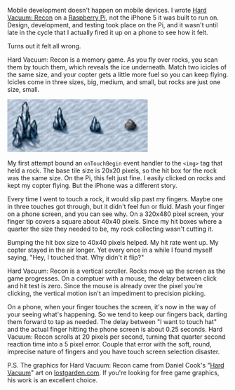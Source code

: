<!--
title:  Hit boxes matter on the mobile web
created: 16 September 2013 - 5:35 am
updated: 16 September 2013 - 6:49 am
publish: 17 September 2013
slug: big-boxes
tags: coding, mobile
-->

Mobile development doesn't happen on mobile devices. I wrote
[Hard Vacuum: Recon][] on a [Raspberry Pi][], not the iPhone 5 it was built
to run on. Design, development, and testing took place on the Pi, and it wasn't
until late in the cycle that I actually fired it up on a phone to see how it
felt.

Turns out it felt all wrong.

Hard Vacuum: Recon is a memory game. As you fly over rocks, you scan them by
touch them, which reveals the ice underneath. Match two icicles of the same
size, and your copter gets a little more fuel so you can keep flying. Icicles
come in three sizes, big, medium, and small, but rocks are just one size, small.

<img class="game art" width="320px" height="120px" alt="Icicles from Hard Vacuum: Recon" title="Icicles from Hard Vacuum: Recon" src="/images/hvrecon-icicles.png"/>

My first attempt bound an `onTouchBegin` event handler to the `<img>` tag that
held a rock. The base tile size is 20x20 pixels, so the hit box for the rock was
the same size. On the Pi, this felt just fine. I easily clicked on rocks and
kept my copter flying. But the iPhone was a different story.

Every time I went to touch a rock, it would slip past my fingers. Maybe one in
three touches got through, but it didn't feel fun or fluid. Mash your finger on
a phone screen, and you can see why. On a 320x480 pixel screen, your finger tip
covers a square about 40x40 pixels. Since my hit boxes where a quarter the size
they needed to be, my rock collecting wasn't cutting it.

Bumping the hit box size to 40x40 pixels helped. My hit rate went up. My copter
stayed in the air longer. Yet every once in a while I found myself saying, "Hey,
I touched that. Why didn't it flip?"

Hard Vacuum: Recon is a vertical scroller. Rocks move up the screen as the game
progresses. On a comptuer with a mouse, the delay between click and hit test is
zero. Since the mouse is already over the pixel you're clicking, the vertical
motion isn't an impediment to precision picking.

On a phone, when your finger touches the screen, it's now in the way of your
seeing what's happening. So we tend to keep our fingers back, darting them
forward to tap as needed. The delay between "I want to touch hat" and the actual
finger hitting the phone screen is about 0.25 seconds. Hard Vacuum: Recon
scrolls at 20 pixels per second, turning that quarter second reaction time into
a 5 pixel error. Couple that error with the soft, round, imprecise nature of
fingers and you have touch screen selection disaster.


P.S. The graphics for Hard Vacuum: Recon came from Daniel Cook's
"[Hard Vacuum][]" art on [lostgarden.com][]. If you're looking for free game
graphics, his work is an excellent choice.


[Hard Vacuum: Recon]: http://js13kgames.com/entries/hard-vacuum-recon "Frank Mitchell (js13kGames): Hard Vacuum: Recon"
[Raspberry Pi]: http://raspberrypi.org/ "Various (Raspberry Pi): An ARM GNU/Linux box for $35"
[Hard Vacuum]: http://lostgarden.com/ "Daniel Cook (Lostgarden):"
[lostgarden.com]: http://lostgarden.com/ "Daniel Cook (Lostgarden):"
